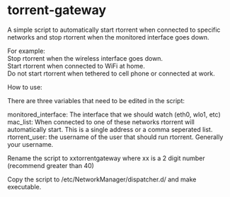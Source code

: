 # torrent-gateway

A simple script to automatically start rtorrent when connected to specific networks and stop rtorrent when the monitored interface goes down.

For example:  
Stop rtorrent when the wireless interface goes down.  
Start rtorrent when connected to WiFi at home.  
Do not start rtorrent when tethered to cell phone or connected at work.  

How to use:

There are three variables that need to be edited in the script:

monitored_interface: The interface that we should watch (eth0, wlo1, etc)  
mac_list: When connected to one of these networks rtorrent will automatically start. This is a single address or a comma seperated list.  
rtorrent_user: the username of the user that should run rtorrent. Generally your username.  

Rename the script to xxtorrentgateway where xx is a 2 digit number (recommend greater than 40)

Copy the script to /etc/NetworkManager/dispatcher.d/ and make executable.
